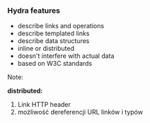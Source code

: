 ### Hydra features

* describe links and operations
* describe templated links
* describe data structures
* inline or distributed
* doesn't interfere with actual data
* based on W3C standards

Note:

**distributed:**

1. Link HTTP header
1. możliwość dereferencji URL linków i typów

